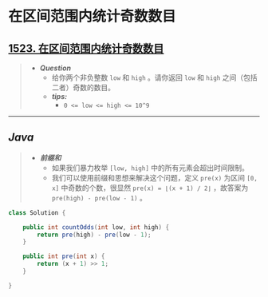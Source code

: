 # 在区间范围内统计奇数数目

## [1523. 在区间范围内统计奇数数目](https://leetcode.cn/problems/count-odd-numbers-in-an-interval-range/)

> - ***Question***
>   - 给你两个非负整数 `low` 和 `high` 。请你返回 `low` 和 `high` 之间（包括二者）奇数的数目。
>   - ***tips:***
>     - `0 <= low <= high <= 10^9`

---

## *Java*

> - ***前缀和***
>   - 如果我们暴力枚举 `[low, high]` 中的所有元素会超出时间限制。
>   - 我们可以使用前缀和思想来解决这个问题，定义 `pre(x)` 为区间 `[0, x]` 中奇数的个数，很显然 `pre(x) = ⌊(x + 1) / 2⌋` ，故答案为 `pre(high) - pre(low - 1)` 。

```java
class Solution {

    public int countOdds(int low, int high) {
        return pre(high) - pre(low - 1);
    }

    public int pre(int x) {
        return (x + 1) >> 1;
    }

}
```
